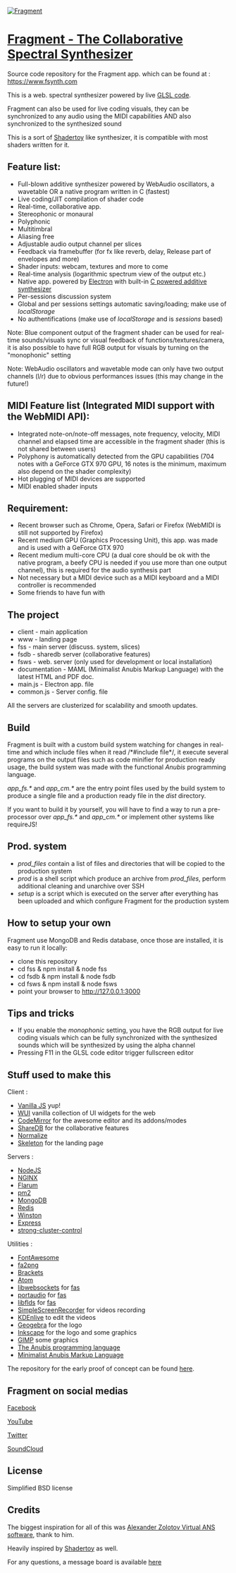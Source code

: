 [![Fragment](https://www.fsynth.com/data/fs_screenshot_logo.png)](https://www.fsynth.com)

# [Fragment - The Collaborative Spectral Synthesizer](https://www.fsynth.com)

Source code repository for the Fragment app. which can be found at : https://www.fsynth.com

This is a web. spectral synthesizer powered by live [GLSL code](https://en.wikipedia.org/wiki/OpenGL_Shading_Language).

Fragment can also be used for live coding visuals, they can be synchronized to any audio using the MIDI capabilities AND also synchronized to the synthesized sound

This is a sort of [Shadertoy](https://www.shadertoy.com) like synthesizer, it is compatible with most shaders written for it.

## Feature list:

 * Full-blown additive synthesizer powered by WebAudio oscillators, a wavetable OR a native program written in C (fastest)
 * Live coding/JIT compilation of shader code
 * Real-time, collaborative app.
 * Stereophonic or monaural
 * Polyphonic
 * Multitimbral
 * Aliasing free
 * Adjustable audio output channel per slices
 * Feedback via framebuffer (for fx like reverb, delay, Release part of envelopes and more)
 * Shader inputs: webcam, textures and more to come
 * Real-time analysis (logarithmic spectrum view of the output etc.)
 * Native app. powered by [Electron](http://electron.atom.io/) with built-in [C powered additive synthesizer](https://github.com/grz0zrg/fas)
 * Per-sessions discussion system
 * Global and per sessions settings automatic saving/loading; make use of *localStorage*
 * No authentifications (make use of *localStorage* and is *sessions* based)

 Note: Blue component output of the fragment shader can be used for real-time sounds/visuals sync or visual feedback of functions/textures/camera, it is also possible to have full RGB output for visuals by turning on the "monophonic" setting

 Note: WebAudio oscillators and wavetable mode can only have two output channels (l/r) due to obvious performances issues (this may change in the future!)

## MIDI Feature list (Integrated MIDI support with the WebMIDI API):

 * Integrated note-on/note-off messages, note frequency, velocity, MIDI channel and elapsed time are accessible in the fragment shader (this is not shared between users)
 * Polyphony is automatically detected from the GPU capabilities (704 notes with a GeForce GTX 970 GPU, 16 notes is the minimum, maximum also depend on the shader complexity)
 * Hot plugging of MIDI devices are supported
 * MIDI enabled shader inputs

## Requirement:

 * Recent browser such as Chrome, Opera, Safari or Firefox (WebMIDI is still not supported by Firefox)
 * Recent medium GPU (Graphics Processing Unit), this app. was made and is used with a GeForce GTX 970
 * Recent medium multi-core CPU (a dual core should be ok with the native program, a beefy CPU is needed if you use more than one output channel), this is required for the audio synthesis part
 * Not necessary but a MIDI device such as a MIDI keyboard and a MIDI controller is recommended
 * Some friends to have fun with

## The project

 * client - main application
 * www - landing page
 * fss - main server (discuss. system, slices)
 * fsdb - sharedb server (collaborative features)
 * fsws - web. server (only used for development or local installation)
 * documentation - MAML (Minimalist Anubis Markup Language) with the latest HTML and PDF doc.
 * main.js - Electron app. file
 * common.js - Server config. file

 All the servers are clusterized for scalability and smooth updates.

## Build

Fragment is built with a custom build system watching for changes in real-time and which include files when it read /\*#include file\*/, it execute several programs on the output files such as code minifier for production ready usage, the build system was made with the functional *Anubis* programming language.

_app_fs.\*_ and _app_cm.\*_ are the entry point files used by the build system to produce a single file and a production ready file in the *dist* directory.

If you want to build it by yourself, you will have to find a way to run a pre-processor over _app_fs.\*_ and _app_cm.\*_ or implement other systems like requireJS!

## Prod. system

 * *prod_files* contain a list of files and directories that will be copied to the production system
 * *prod* is a shell script which produce an archive from *prod_files*, perform additional cleaning and unarchive over SSH
 * *setup* is a script which is executed on the server after everything has been uploaded and which configure Fragment for the production system

## How to setup your own

Fragment use MongoDB and Redis database, once those are installed, it is easy to run it locally:

 * clone this repository
 * cd fss & npm install & node fss
 * cd fsdb & npm install & node fsdb
 * cd fsws & npm install & node fsws
 * point your browser to http://127.0.0.1:3000

## Tips and tricks

 * If you enable the *monophonic* setting, you have the RGB output for live coding visuals which can be fully synchronized with the synthesized sounds which will be synthesized by using the alpha channel
 * Pressing F11 in the GLSL code editor trigger fullscreen editor

## Stuff used to make this

Client :
 * [Vanilla JS](http://vanilla-js.com/) yup!
 * [WUI](https://github.com/grz0zrg/wui) vanilla collection of UI widgets for the web
 * [CodeMirror](http://codemirror.net/) for the awesome editor and its addons/modes
 * [ShareDB](https://github.com/share/sharedb/) for the collaborative features
 * [Normalize](https://necolas.github.io/normalize.css/)
 * [Skeleton](http://getskeleton.com/) for the landing page

Servers :
 * [NodeJS](https://nodejs.org/en/)
 * [NGINX](https://www.nginx.com/)
 * [Flarum](http://flarum.org/)
 * [pm2](https://github.com/Unitech/pm2)
 * [MongoDB](https://www.mongodb.com)
 * [Redis](https://redis.io/)
 * [Winston](https://github.com/winstonjs/winston)
 * [Express](http://expressjs.com/)
 * [strong-cluster-control](https://github.com/strongloop/strong-cluster-control)

Utilities :
 * [FontAwesome](http://fontawesome.io/)
 * [fa2png](http://fa2png.io/)
 * [Brackets](http://brackets.io/)
 * [Atom](https://atom.io/)
 * [libwebsockets](https://libwebsockets.org/) for [fas](https://github.com/grz0zrg/fas)
 * [portaudio](http://www.portaudio.com/) for [fas](https://github.com/grz0zrg/fas)
 * [libflds](http://liblfds.org/) for [fas](https://github.com/grz0zrg/fas)
 * [SimpleScreenRecorder](http://www.maartenbaert.be/simplescreenrecorder/) for videos recording
 * [KDEnlive](https://kdenlive.org/) to edit the videos
 * [Geogebra](https://kdenlive.org/) for the logo
 * [Inkscape](https://www.inkscape.org) for the logo and some graphics
 * [GIMP](https://www.gimp.org/) some graphics
 * [The Anubis programming language](http://redmine.anubis-language.com/)
 * [Minimalist Anubis Markup Language](http://redmine.anubis-language.com/)

The repository for the early proof of concept can be found [here](https://github.com/grz0zrg/fs).

## Fragment on social medias

[Facebook](https://www.facebook.com/fsynth/)

[YouTube](https://www.youtube.com/channel/UC2CJFT1_ybPcTNlT6bVG0WQ)

[Twitter](https://twitter.com/fragmentsynth)

[SoundCloud](https://soundcloud.com/fsynth/)

## License

Simplified BSD license

## Credits

The biggest inspiration for all of this was [Alexander Zolotov Virtual ANS software](http://www.warmplace.ru/soft/ans/), thank to him.

Heavily inspired by [Shadertoy](https://www.shadertoy.com) as well.

For any questions, a message board is available [here](https://quiet.fsynth.com/)
